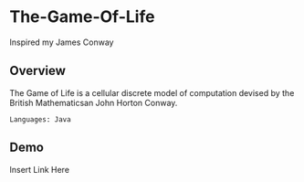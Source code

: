 # The-Game-Of-Life
Inspired my James Conway

## Overview

The Game of Life is a cellular discrete model of computation devised by the British Mathematicsan John Horton Conway.


`Languages: Java`


## Demo
Insert Link Here
